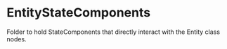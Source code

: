 # EntityStateComponents
Folder to hold StateComponents that directly interact with the Entity class nodes.
